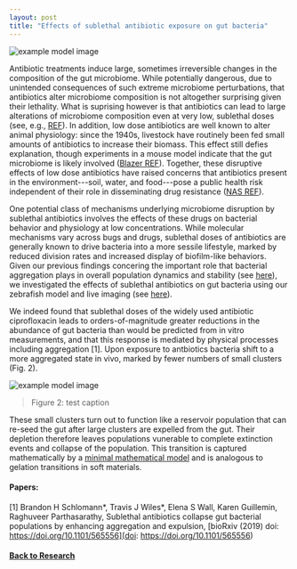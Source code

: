 ```yaml
---
layout: post
title: "Effects of sublethal antibiotic exposure on gut bacteria"
---
```

![example model image]({{site.baseurl}}/assets/vib_cip_invitro_crop.jpg)

Antibiotic treatments induce large, sometimes irreversible changes in the composition of the gut microbiome. While potentially dangerous, due to unintended consequences of such extreme microbiome perturbations, that antibiotics alter microbiome composition is not altogether surprising given their lethality. What is suprising however is that antibiotics can lead to large alterations of microbiome composition even at very low, sublethal doses (see, e.g., [REF]()). In addition, low dose antibiotics are well known to alter animal physiology: since the 1940s, livestock have routinely been fed small amounts of antibiotics to increase their biomass. This effect still defies explanation, though experiments in a mouse model indicate that the gut microbiome is likely involved ([Blazer REF]()). Together, these disruptive effects of low dose antibiotics have raised concerns that antibiotics present in the environment---soil, water, and food---pose a public health risk independent of their role in disseminating drug resistance ([NAS REF]()).

One potential class of mechanisms underlying microbiome disruption by sublethal antibiotics involves the effects of these drugs on bacterial behavior and physiology at low concentrations. While molecular mechanisms vary across bugs and drugs, sublethal doses of antibiotics are generally known to drive bacteria into a more sessile lifestyle, marked by reduced division rates and increased display of biofilm-like behaviors. Given our previous findings concering the important role that bacterial aggregation plays in overall population dynamics and stability (see [here]()), we investigated the effects of sublethal antibiotics on gut bacteria using our zebrafish model and live imaging (see [here]()).

We indeed found that sublethal doses of the widely used antibiotic ciprofloxacin leads to orders-of-magnitude greater reductions in the abundance of gut bacteria than would be predicted from in vitro measurements, and that this response is mediated by physical processes including aggregation [1]. Upon exposure to antbiotics bacteria shift to a more aggregated state in vivo, marked by fewer numbers of small clusters (Fig. 2). 

![example model image]({{site.baseurl}}/assets/ent_cip_full.jpg)

> Figure 2: test caption

These small clusters turn out to function like a reservoir population that can re-seed the gut after large clusters are expelled from the gut. Their depletion therefore leaves populations vunerable to complete extinction events and collapse of the population. This transition is captured mathematically by a [minimal mathematical model]() and is analogous to gelation transitions in soft materials.

#### Papers:

[1] Brandon H Schlomann\*, Travis J Wiles\*, Elena S Wall, Karen Guillemin, Raghuveer Parthasarathy, Sublethal antibiotics collapse gut bacterial populations by enhancing aggregation and expulsion, [bioRxiv (2019) doi: https://doi.org/10.1101/565556](doi: https://doi.org/10.1101/565556)

#### [Back to Research]({{site.baseurl}}/research)


 